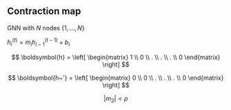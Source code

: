 ## Contraction map

GNN with $N$ nodes {$1,...,N$}

$h_i^{(t)} = m_i  h_{i-1}^{(t-1)} + b_i$

$$
 \boldsymbol{h} =
 \left[
 \begin{matrix}
   1 \\
   0 \\
   . \\
   . \\
   . \\
   0
  \end{matrix}
  \right]
$$

$$
 \boldsymbol{h~'} =
 \left[
 \begin{matrix}
   0 \\
   0 \\
   . \\
   . \\
   . \\
   0
  \end{matrix}
  \right]
$$

$$ |m_2| < \rho $$
